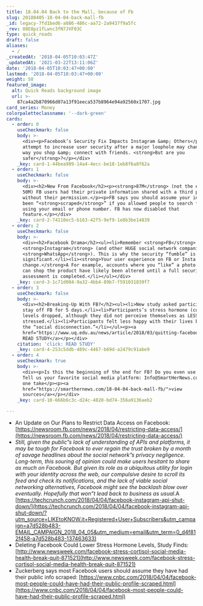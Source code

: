 ```yaml
---
title: 18.04.04 Back to the Mall, because of Fb
slug: 20180405-18-04-04-back-mall-fb
_id: legacy-7fd1bed6-a886-486c-aa72-2a9437f9a5fc
_rev: O8E8pz1fLwnc3fN7JVF03C
type: quick_reads
draft: false
aliases:
  - /
_createdAt: '2018-04-05T10:03:47Z'
_updatedAt: '2021-03-22T13:11:06Z'
date: '2018-04-05T10:03:47+00:00'
lastmod: '2018-04-05T10:03:47+00:00'
weight: 50
featured_image:
  alt: Quick Reads background image
  url: >-
    87ca4a2b870966d07a13f91eeca537b8964e94a92560x1707.jpg
card_series: Money
colorpaletteclassname: '--dark-green'
cards:
  - order: 0
    useCheckmark: false
    body: >-
      <div><p>Facebook’s Security Fix Impacts Instagram &amp; Others</p><p>FB’s
      attempt to increase user security after a major loophole may change the
      way you shop &amp; connect with friends. <strong>But are you
      safer</strong>?</p></div>
    _key: card-1-44bea989-14a4-4ecc-be18-1eb8f6a8f62a
  - order: 1
    useCheckmark: false
    body: >-
      <div><h2>New From Facebook</h2><p><strong>87M</strong> (not the estimated
      50M) FB users had their private information shared with a third party
      without their permission.</p><p>FB says you should assume your info has
      been “<strong>scraped</strong>” if you allowed people to search for you
      using your email or phone number. FB has now disabled that
      feature.</p></div>
    _key: card-2-74110ec5-b163-42f5-9ef9-1e8b3be14839
  - order: 2
    useCheckmark: false
    body: >-
      <div><h2>Facebook Drama</h2><ul><li>Remember <strong>FB</strong> owns
      <strong>Instagram</strong> (and other HUGE social network companies like
      <strong>WhatsApp</strong>). This is why the security “fumble” is so
      significant.</li><li><strong>Your user experience on FB or Insta may
      change.</strong>A For example, accounts where you “like” a photo so you
      can shop the product have likely been altered until a full security
      assessment is completed.</li></ul></div>
    _key: card-3-1c71d004-9a32-4bb4-89b7-f591031839f7
  - order: 3
    useCheckmark: false
    body: >-
      <div><h2>Breaking-Up With FB?</h2><ul><li>New study asked participants to
      stay off FB for 5 days.</li><li>Participants’s stress hormone (cortisol)
      levels dropped, although they did not perceive themselves as LESS
      stressed.</li><li>Participants felt less happy with their lives because of
      the “social disconnection.”</li></ul><p><a
      href="https://www.uq.edu.au/news/article/2018/03/quitting-facebook-can-reduce-stress">click:
      READ STUDY</a></p></div>
    citation: 'click: READ STUDY'
    _key: card-4-253c5ddb-489c-4467-b69d-a2479c91abe9
  - order: 4
    useCheckmark: true
    body: >-
      <div><p>Is this the beginning of the end for FB? Do you even use the site?
      Tell us your favorite social media platform: Info@SmartHerNews.com. Here's
      one take</p><p><a
      href="https://smarthernews.com/18-04-04-back-mall-fb/">view
      sources</a></p></div>
    _key: card-10-666b6c3c-d24c-4020-bd74-356a9136aeb2

---
```

* An Update on Our Plans to Restrict Data Access on Facebook: [https://newsroom.fb.com/news/2018/04/restricting-data-access/](https://newsroom.fb.com/news/2018/04/restricting-data-access/)
* _Still, given the public”s lack of understanding of APIs and platforms, it may be tough for Facebook to ever regain the trust broken by a month of savage headlines about the social network”s privacy negligence. Long-term, this souring of opinion could make users hesitant to share as much on Facebook. But given its role as a ubiquitous utility for login with your identity across the web, our compulsive desire to scroll its feed and check its notifications, and the lack of viable social networking alternatives, Facebook might see the backlash blow over eventually. Hopefully that won”t lead back to business as usual_.A [https://techcrunch.com/2018/04/04/facebook-instagram-api-shut-down/](https://techcrunch.com/2018/04/04/facebook-instagram-api-shut-down/?utm_source=LIKEtoKNOW.it+Registered+User+Subscribers&utm_campaign=a7d528b483-EMAIL_CAMPAIGN_2018_04_05&utm_medium=email&utm_term=0_d4f812f458-a7d528b483-137463633)
* Deleting Facebook Could Lower Stress Hormone Levels, Study Finds: [http://www.newsweek.com/facebook-stress-cortisol-social-media-health-break-quit-871521](http://www.newsweek.com/facebook-stress-cortisol-social-media-health-break-quit-871521)
* Zuckerberg says most Facebook users should assume they have had their public info scraped: [https://www.cnbc.com/2018/04/04/facebook-most-people-could-have-had-their-public-profile-scraped.html](https://www.cnbc.com/2018/04/04/facebook-most-people-could-have-had-their-public-profile-scraped.html)